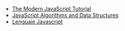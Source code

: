 - [The Modern JavaScript Tutorial](https://javascript.info/)
- [JavaScript Algorithms and Data Structures](https://www.freecodecamp.org/learn/javascript-algorithms-and-data-structures/)
- [Lenguaje Javascript](https://lenguajejs.com/javascript/)